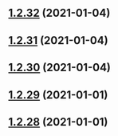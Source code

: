 ## [1.2.32](https://github.com/dds/bosabosa.org/compare/v1.2.31...v1.2.32) (2021-01-04)



## [1.2.31](https://github.com/dds/bosabosa.org/compare/v1.2.30...v1.2.31) (2021-01-04)



## [1.2.30](https://github.com/dds/bosabosa.org/compare/v1.2.29...v1.2.30) (2021-01-04)



## [1.2.29](https://github.com/dds/bosabosa.org/compare/v1.2.28...v1.2.29) (2021-01-01)



## [1.2.28](https://github.com/dds/bosabosa.org/compare/v1.2.27...v1.2.28) (2021-01-01)



